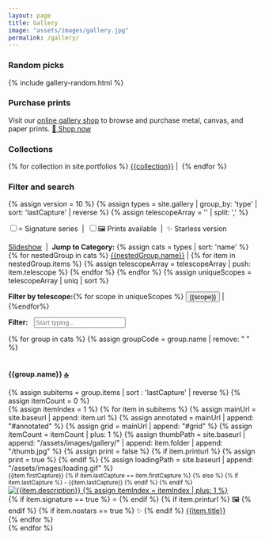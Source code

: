 ```yaml
---
layout: page
title: Gallery
image: "assets/images/gallery.jpg"
permalink: /gallery/
---
```

<h3>Random picks</h3>
{% include gallery-random.html %}
<h3>Purchase prints</h3>
<p>Visit our <a href="{{ site.galleryhome }}" target="_blank">online gallery shop</a> to browse and purchase metal, canvas, and paper prints. <a href="{{ site.galleryhome }}" target="_blank" class="btn btn-primary">🛒 Shop now</a></p>
<h3>Collections</h3>
<p>
{% for collection in site.portfolios %}
<a href="{{ site.baseurl }}/tag/{{collection | strip | replace: ' ', '-' | remove: '(' | remove: ')' | downcase }}" title="{{collection}}" alt="{{collection}}">{{collection}}</a>&nbsp;|&nbsp;
{% endfor %}
</p>
<h3 id="top">Filter and search</h3>
<a name="top"></a>
{% assign version = 10 %}
{% assign types = site.gallery | group_by: 'type' | sort: 'lastCapture' | reverse %}
{% assign telescopeArray = '' | split: ',' %}
<div class="row mw-25">
    <div class="col-12">
    <p><input type="checkbox" id="signature" alt="Show Signature series photographs only" title="Show Signature series photographs only"/>⭐ Signature series
    &nbsp;|&nbsp;
    <input type="checkbox" id="prints" alt="Show photographs with available prints only" title="Show  photographs with available prints only"/>🖼 Prints available
    &nbsp;|&nbsp;
    ✨ Starless version</p>
<p><a href="{{ site.baseurl}}/gallery/slideshow/" title="Slideshow"><i class="fa fa-film"></i> Slideshow</a>
&nbsp;|&nbsp;
<strong>Jump to Category:</strong>
{% assign cats = types | sort: 'name' %}
{% for nestedGroup in cats %}
    <a href="#{{nestedGroup.name | remove: ' '}}">{{nestedGroup.name}}</a>&nbsp;|
    {% for item in nestedGroup.items %}
    {% assign telescopeArray = telescopeArray | push: item.telescope %}
    {% endfor %}
{% endfor %}
{% assign uniqueScopes = telescopeArray | uniq | sort %}
</p>
<p><strong>Filter by telescope:</strong>{% for scope in uniqueScopes %}
 <button class="btn btn-sm btn-link telescopeFilter">{{scope}}</button>&nbsp;|
{%endfor%}
</p>
<p>
<strong><i class="fa fa-filter"></i> Filter:</strong>&nbsp;<span class="clickable" id="clearBtn"><i class="fa fa-times-circle"></i></span>&nbsp;
<input type="text" class="gallery-search form-control text-small mw-100" tabindex="0" placeholder="Start typing..." id="gallerySearch"/>
</p>
</div>
</div>
<div class="row mw-25">
    <div class="col-12">
        {% for group in cats %}
        {% assign groupCode = group.name | remove: " " %}
            <div class="row">&nbsp;</div>
            <div class="row groupheader" data-group="{{groupCode}}">
                <div class="col-12">
                    <h4 id="{{groupCode}}">
                        <a name="{{groupCode}}"></a> {{group.name}} <a href="#top">🔝</a>
                    </h4>
                </div>
            </div>                
            {% assign subitems = group.items | sort : 'lastCapture' | reverse %}
            {% assign itemCount = 0 %}
            <div class="row groupdetail" data-group="{{groupCode}}">
            {% assign itemIndex = 1 %}
            {% for item in subitems %}        
            {% assign mainUrl = site.baseurl | append: item.url %}
            {% assign annotated = mainUrl | append: "#annotated" %}
            {% assign grid = mainUrl | append: "#grid" %}
            {% assign itemCount = itemCount | plus: 1 %}
            {% assign thumbPath = site.baseurl | append: "/assets/images/gallery/" | append: item.folder | append: "/thumb.jpg" %}           
            {% assign print = false %}
            {% if item.printurl %}
            {% assign print = true %}
            {% endif %}            
            {% assign loadingPath = site.baseurl | append: "/assets/images/loading.gif" %}
                <div class="card gallery-card" data-url="{{item.url}}" data-telescope="{{item.telescope}}" data-signature="{{item.signature}}" data-prints="{{print}}" data-nostars="{{item.nostars}}" data-tags="{{item.tags | join: ','}}">
                <small class="black">
                    {{item.firstCapture}}
                    {% if item.lastCapture == item.firstCapture %}
                    {% else %}
                        {% if item.lastCapture %}
                        <span> - {{item.lastCapture}}</span>
                        {% endif %}
                    {% endif %}
                </small>
                    <a href="{{mainUrl}}" title="{{item.description}}" tabindex="{{itemCount}}">
                        <img class="card-img-top gallery-img" id="image-{{itemIndex}}" data-url="{{thumbPath}}" src="{{loadingPath}}" alt="{{item.description}}">
                        {% assign itemIndex = itemIndex | plus: 1 %}
                    </a>
                    <div class="card-header bg-dark text-center">
                    {% if item.signature ==  true %}
                    <span title="Signature Series">⭐</span>
                    {% endif %}
                    {% if item.printurl %}
                    <span title="Prints available">🖼</span>
                    {% endif %}
                    {% if item.nostars ==  true %}
                    <span title="Starless version">✨</span>
                    {% endif %}
                        <a href="{{mainUrl}}" title="{{item.description}}">{{item.title}}</a>
                    </div>                
                </div>
            {% endfor %}
            </div>
        {% endfor %}    
    </div>
</div>

<script src="{{ site.baseurl }}/assets/js/gallery_filter.js"></script>